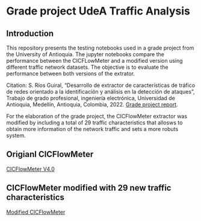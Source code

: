# Grade project UdeA Traffic Analysis

## Introduction

This repository presents the testing notebooks used in a grade project from the University of Antioquia. The jupyter notebooks compare the performance between the CICFLowMeter and a modified version using different traffic network datasets. The objective is to evaluate the performance between both versions of the extrator.

Citation: S. Ríos Guiral, “Desarrollo de extractor de características de tráfico de redes orientado a la identificación y análisis en la detección de ataques”, Trabajo de grado profesional, ingeniería electrónica, Universidad de Antioquia, Medellín, Antioquia, Colombia, 2022. <a href="http://bibliotecadigital.udea.edu.co/handle/10495/26164">Grade project report<a/>.
  
For the elaboration of the grade project, the CICFlowMeter extractor was modified by including a total of 29 traffic characteristics that allosws to obtain more information of the network traffic and sets a more robuts system.
  
  
## Origianl CICFlowMeter

<a href="https://github.com/ahlashkari/CICFlowMeter">CICFlowMeter V4.0<a/>

## CICFlowMeter modified with 29 new traffic characteristics

<a href="https://github.com/SantiagoGuiral/Grade-project-UdeA-CICFlowMeter-Modification">Modified CICFlowMeter<a/>
